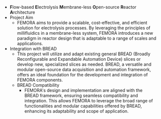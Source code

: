 - **F**low-based **E**lectrolysis **M**embrane-less **O**pen-source **R**eactor **A**rchitecture
- Project Aim
	- FEMORA aims to provide a scalable, cost-effective, and efficient solution for electrolysis processes. By leveraging the principles of millifluidics in a membrane-less system, FEMORA introduces a new paradigm in reactor design that is adaptable to a range of scales and applications.
- Integration with BREAD
	- This project will utilize and adapt existing general BREAD (Broadly Reconfigurable and Expandable Automation Device) slices or develop new, specialized slices as needed. BREAD, a versatile and modular open-source data acquisition and automation framework, offers an ideal foundation for the development and integration of FEMORA components.
	- BREAD Compatibility
		- FEMORA's design and implementation are aligned with the BREAD framework, ensuring seamless compatibility and integration. This allows FEMORA to leverage the broad range of functionalities and modular capabilities offered by BREAD, enhancing its adaptability and scope of application.